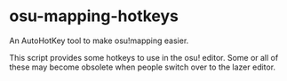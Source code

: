 # osu-mapping-hotkeys
An AutoHotKey tool to make osu!mapping easier.

This script provides some hotkeys to use in the osu! editor. Some or all of these may become obsolete when people switch over to the lazer editor.
